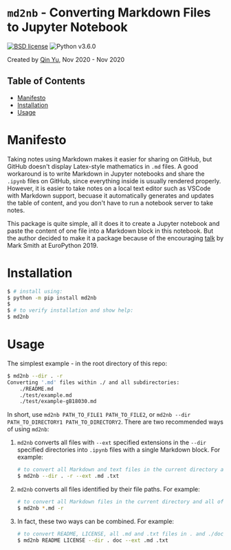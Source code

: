 # `md2nb` - Converting Markdown Files to Jupyter Notebook
[![BSD license](https://img.shields.io/badge/license-BSD%203%20Clause-blue.svg)](https://github.com/qin-yu/md2nb/blob/main/LICENSE)
![Python v3.6.0](https://img.shields.io/badge/Python-v3.6.0-brightgreen.svg)

Created by [Qin Yu](https://github.com/qin-yu), Nov 2020 - Nov 2020

## Table of Contents
- [Manifesto](#manifesto)
- [Installation](#installation)
- [Usage](#usage)

# Manifesto
Taking notes using Markdown makes it easier for sharing on GitHub, but GitHub doesn't display Latex-style mathematics in `.md` files. A good workaround is to write Markdown in Jupyter notebooks and share the `.ipynb` files on GitHub, since everything inside is usually rendered properly. However, it is easier to take notes on a local text editor such as VSCode with Markdown support, becuase it automatically generates and updates the table of content, and you don't have to run a notebook server to take notes.

This package is quite simple, all it does it to create a Jupyter notebook and paste the content of one file into a Markdown block in this notebook. But the author decided to make it a package because of the encouraging [talk](https://www.youtube.com/watch?v=GIF3LaRqgXo) by Mark Smith at EuroPython 2019.

# Installation
```bash
$ # install using:
$ python -m pip install md2nb
$
$ # to verify installation and show help:
$ md2nb
```

# Usage
The simplest example - in the root directory of this repo:
```bash
$ md2nb --dir . -r
Converting '.md' files within ./ and all subdirectories:
	./README.md
	./test/example.md
	./test/example-gB18030.md
```

In short, use `md2nb PATH_TO_FILE1 PATH_TO_FILE2`, or `md2nb --dir PATH_TO_DIRECTORY1 PATH_TO_DIRECTORY2`. There are two recommended ways of using `md2nb`:
1. `md2nb` converts all files with `--ext` specified extensions in the `--dir` specified directories into `.ipynb` files with a single Markdown block. For example:
    ```bash
    # to convert all Markdown and text files in the current directory and all of its subdirectories
    $ md2nb --dir . -r --ext .md .txt
    ```
2. `md2nb` converts all files identified by their file paths. For example:
    ```bash
    # to convert all Markdown files in the current directory and all of its subdirectories
    $ md2nb *.md -r
    ```
3. In fact, these two ways can be combined. For example:
    ```bash
    # to convert README, LICENSE, all .md and .txt files in . and ./doc/
    $ md2nb README LICENSE --dir . doc --ext .md .txt
    ```
